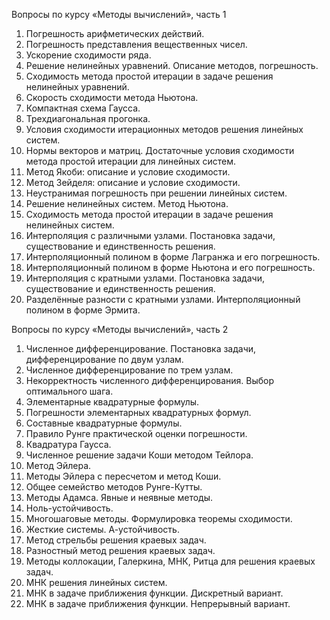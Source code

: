 Вопросы по курсу «Методы вычислений», часть 1
1. Погрешность арифметических действий.
2. Погрешность представления вещественных чисел.
3. Ускорение сходимости ряда.
4. Решение нелинейных уравнений. Описание методов,  погрешность.
5. Сходимость метода простой итерации  в задаче решения
нелинейных уравнений.
6. Скорость сходимости метода Ньютона.
7. Компактная схема Гаусса.
8. Трехдиагональная прогонка.
9. Условия сходимости итерационных методов решения линейных систем.
10. Нормы векторов и матриц. Достаточные условия сходимости метода простой итерации для линейных систем.
11. Метод Якоби: описание и условие сходимости.
12. Метод Зейделя: описание и условие сходимости.
13. Неустранимая погрешность при решении линейных систем.
14. Решение нелинейных систем. Метод Ньютона.
15. Сходимость метода простой итерации в задаче решения нелинейных систем.
16. Интерполяция с различными узлами. Постановка задачи, существование и единственность решения.
17. Интерполяционный полином в форме Лагранжа и его погрешность.
18. Интерполяционный полином в форме Ньютона и его погрешность.
19. Интерполяция с кратными узлами. Постановка задачи, существование и единственность решения.
20. Разделённые разности с кратными узлами. Интерполяционный полином в форме Эрмита.

Вопросы по курсу «Методы вычислений», часть 2
1. Численное дифференцирование.  Постановка задачи, дифференцирование по двум узлам.
2. Численное дифференцирование по трем узлам.
3. Некорректность численного дифференцирования. Выбор оптимального шага.
4. Элементарные квадратурные формулы.
5. Погрешности элементарных квадратурных формул.
6. Составные квадратурные формулы.
7. Правило Рунге практической оценки погрешности.
8. Квадратура Гаусса.
9. Численное решение задачи Коши методом Тейлора.
10.  Метод  Эйлера.
11. Методы Эйлера с пересчетом и метод Коши.
12. Общее семейство методов Рунге-Кутты.
13.  Методы Адамса. Явные и неявные методы.
14. Ноль-устойчивость.
15. Многошаговые методы. Формулировка теоремы сходимости.
16. Жесткие системы. А-устойчивость.
17.  Метод стрельбы решения краевых задач.
18. Разностный метод решения краевых задач.
19. Методы коллокации, Галеркина, МНК, Ритца для решения краевых задач.
20. МНК решения линейных систем.
21. МНК в задаче приближения функции. Дискретный вариант.
22. МНК в задаче приближения функции. Непрерывный вариант.
